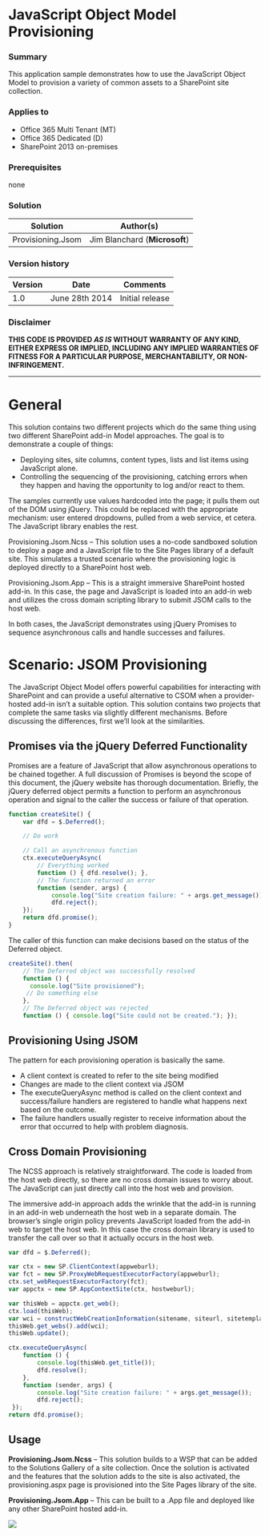 # JavaScript Object Model Provisioning #

### Summary ###
This application sample demonstrates how to use the JavaScript Object Model to provision a variety of common assets to a SharePoint site collection.

### Applies to ###
-  Office 365 Multi Tenant (MT)
-  Office 365 Dedicated (D)
-  SharePoint 2013 on-premises

### Prerequisites ###
none

### Solution ###
Solution | Author(s)
---------|----------
Provisioning.Jsom | Jim Blanchard (**Microsoft**)

### Version history ###
Version  | Date | Comments
---------| -----| --------
1.0  | June 28th 2014 | Initial release

### Disclaimer ###
**THIS CODE IS PROVIDED *AS IS* WITHOUT WARRANTY OF ANY KIND, EITHER EXPRESS OR IMPLIED, INCLUDING ANY IMPLIED WARRANTIES OF FITNESS FOR A PARTICULAR PURPOSE, MERCHANTABILITY, OR NON-INFRINGEMENT.**


----------

# General #
This solution contains two different projects which do the same thing using two different SharePoint add-in Model approaches. The goal is to demonstrate a couple of things:
- Deploying sites, site columns, content types, lists and list items using JavaScript alone.
- Controlling the sequencing of the provisioning, catching errors when they happen and having the opportunity to log and/or react to them.

The samples currently use values hardcoded into the page; it pulls them out of the DOM using jQuery. This could be replaced with the appropriate mechanism: user entered dropdowns, pulled from a web service, et cetera. The JavaScript library enables the rest. 

Provisioning.Jsom.Ncss – This solution uses a no-code sandboxed solution to deploy a page and a JavaScript file to the Site Pages library of a default site. This simulates a trusted scenario where the provisioning logic is deployed directly to a SharePoint host web.

Provisioning.Jsom.App – This is a straight immersive SharePoint hosted add-in. In this case, the page and JavaScript is loaded into an add-in web and utilizes the cross domain scripting library to submit JSOM calls to the host web.

In both cases, the JavaScript demonstrates using jQuery Promises to sequence asynchronous calls and handle successes and failures.


# Scenario: JSOM Provisioning #
The JavaScript Object Model offers powerful capabilities for interacting with SharePoint and can provide a useful alternative to CSOM when a provider-hosted add-in isn’t a suitable option. This solution contains two projects that complete the same tasks via slightly different mechanisms. Before discussing the differences, first we’ll look at the similarities.

## Promises via the jQuery Deferred Functionality ##

Promises are a feature of JavaScript that allow asynchronous operations to be chained together. A full discussion of Promises is beyond the scope of this document, the jQuery website has thorough documentation. Briefly, the jQuery deferred object permits a function to perform an asynchronous operation and signal to the caller the success or failure of that operation.

```JavaScript
function createSite() {
	var dfd = $.Deferred();

	// Do work

	// Call an asynchronous function
	ctx.executeQueryAsync(
    	// Everything worked
        function () { dfd.resolve(); }, 
	    // The function returned an error
	    function (sender, args) {
	        console.log("Site creation failure: " + args.get_message());
	        dfd.reject();
	});
	return dfd.promise();
}
```

The caller of this function can make decisions based on the status of the Deferred object.

```JavaScript
createSite().then(
	// The Deferred object was successfully resolved
	function () {
  	  console.log("Site provisioned");
   	 // Do something else
	},
	// The Deferred object was rejected
	function () { console.log("Site could not be created."); });
```
 
## Provisioning Using JSOM ##

The pattern for each provisioning operation is basically the same. 
- A client context is created to refer to the site being modified
- Changes are made to the client context via JSOM
- The executeQueryAsync method is called on the client context and success/failure handlers are registered to handle what happens next based on the outcome.
- The failure handlers usually register to receive information about the error that occurred to help with problem diagnosis.

## Cross Domain Provisioning ##
The NCSS approach is relatively straightforward. The code is loaded from the host web directly, so there are no cross domain issues to worry about. The JavaScript can just directly call into the host web and provision.

The immersive add-in approach adds the wrinkle that the add-in is running in an add-in web underneath the host web in a separate domain. The browser’s single origin policy prevents JavaScript loaded from the add-in web to target the host web. In this case the cross domain library is used to transfer the call over so that it actually occurs in the host web.

```JavaScript
var dfd = $.Deferred();

var ctx = new SP.ClientContext(appweburl);
var fct = new SP.ProxyWebRequestExecutorFactory(appweburl);
ctx.set_webRequestExecutorFactory(fct);
var appctx = new SP.AppContextSite(ctx, hostweburl);

var thisWeb = appctx.get_web();
ctx.load(thisWeb);
var wci = constructWebCreationInformation(sitename, siteurl, sitetemplate)
thisWeb.get_webs().add(wci);
thisWeb.update();

ctx.executeQueryAsync(
    function () {
        console.log(thisWeb.get_title());
        dfd.resolve();
    },
    function (sender, args) {
        console.log("Site creation failure: " + args.get_message());
        dfd.reject();
 });
return dfd.promise();
```

## Usage ##
**Provisioning.Jsom.Ncss** – This solution builds to a WSP that can be added to the Solutions Gallery of a site collection. Once the solution is activated and the features that the solution adds to the site is also activated, the provisioning.aspx page is provisioned into the Site Pages library of the site.

**Provisioning.Jsom.App** – This can be built to a .App file and deployed like any other SharePoint hosted add-in.


<img src="https://telemetry.sharepointpnp.com/pnp/samples/Provisioning.Jsom" />